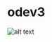 # odev3
![alt text](https://patika-prod.s3-eu-central-1.amazonaws.com/userFiles/nihall/projects/QJmJXz2oxywThdD3u-odev-3)
